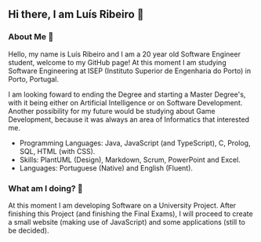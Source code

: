 
## Hi there, I am Luís Ribeiro 👋 

### About Me 🤙 

Hello, my name is Luís Ribeiro and I am a 20 year old Software Engineer student, welcome to my GitHub page!
At this moment I am studying Software Engineering at ISEP (Instituto Superior de Engenharia do Porto) in Porto, Portugal.

I am looking foward to ending the Degree and starting a Master Degree's, with it being either on Artificial Intelligence or on Software Development.
Another possibility for my future would be studying about Game Development, because it was always an area of Informatics that interested me.

* Programming Languages: Java, JavaScript (and TypeScript), C, Prolog, SQL, HTML (with CSS).
* Skills: PlantUML (Design), Markdown, Scrum, PowerPoint and Excel.
* Languages: Portuguese (Native) and English (Fluent).

### What am I doing? 🎯

At this moment I am developing Software on a University Project.
After finishing this Project (and finishing the Final Exams), I will proceed to create a small website (making use of JavaScript) and some applications (still to be decided).
